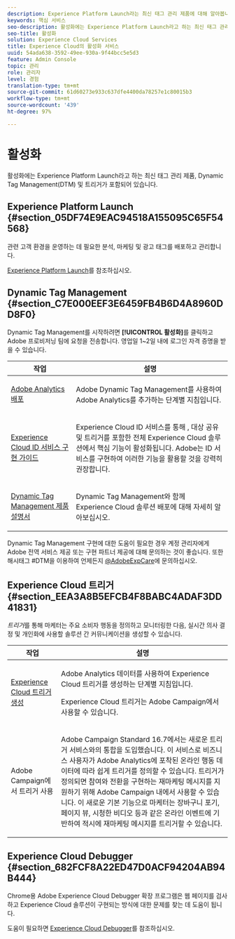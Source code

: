 ```yaml
---
description: Experience Platform Launch라는 최신 태그 관리 제품에 대해 알아봅니다.
keywords: 핵심 서비스
seo-description: 활성화에는 Experience Platform Launch라고 하는 최신 태그 관리 제품과 DTM(Dynamic Tag Management) 및 트리거가 포함됩니다.
seo-title: 활성화
solution: Experience Cloud Services
title: Experience Cloud의 활성화 서비스
uuid: 54ada638-3592-49ee-930a-9f44bcc5e5d3
feature: Admin Console
topic: 관리
role: 관리자
level: 경험
translation-type: tm+mt
source-git-commit: 61d60273e933c637dfe4400da78257e1c80015b3
workflow-type: tm+mt
source-wordcount: '439'
ht-degree: 97%

---
```



# 활성화

활성화에는 Experience Platform Launch라고 하는 최신 태그 관리 제품, Dynamic Tag Management(DTM) 및 트리거가 포함되어 있습니다.

## Experience Platform Launch {#section_05DF74E9EAC94518A155095C65F54568}

관련 고객 환경을 운영하는 데 필요한 분석, 마케팅 및 광고 태그를 배포하고 관리합니다.

[Experience Platform Launch](https://docs.adobe.com/content/help/ko-KR/launch/using/intro/get-started/quick-start.html)를 참조하십시오.

## Dynamic Tag Management {#section_C7E000EEF3E6459FB4B6D4A8960DD8F0}

Dynamic Tag Management를 시작하려면 **[!UICONTROL 활성화]**&#x200B;를 클릭하고 Adobe 프로비저닝 팀에 요청을 전송합니다. 영업일 1~2일 내에 로그인 자격 증명을 받을 수 있습니다.

<table id="table_3241FF7CA0B242BFAFC68362A62AA0C7"> 
 <thead> 
  <tr> 
   <th colname="col1" class="entry"> 작업 </th> 
   <th colname="col2" class="entry"> 설명 </th> 
  </tr> 
 </thead>
 <tbody> 
  <tr> 
   <td colname="col1"> <p> <a href="https://docs.adobe.com/content/help/ko-KR/dtm/using/tools/analytics-dtm.html" format="html" scope="external"> Adobe Analytics 배포 </a> </p> </td> 
   <td colname="col2"> <p> Adobe Dynamic Tag Management를 사용하여 Adobe Analytics를 추가하는 단계별 지침입니다. </p> </td> 
  </tr> 
  <tr> 
   <td colname="col1"> <p> <a href="https://docs.adobe.com/content/help/en/id-service/using/implementation-guides/implementation-guides.html" format="html" scope="external"> Experience Cloud ID 서비스 구현 가이드 </a> </p> </td> 
   <td colname="col2"> <p>Experience Cloud ID 서비스를 통해 , 대상 공유 및 트리거를 포함한 전체 Experience Cloud 솔루션에서 핵심 기능이 활성화됩니다. Adobe는 ID 서비스를 구현하여 이러한 기능을 활용할 것을 강력히 권장합니다. </p> </td> 
  </tr> 
  <tr> 
   <td colname="col1"> <p> <a href="https://docs.adobe.com/content/help/ko-KR/dtm/using/dtm-home.html" format="https" scope="external"> Dynamic Tag Management 제품 설명서 </a> </p> </td> 
   <td colname="col2"> <p>Dynamic Tag Management와 함께 Experience Cloud 솔루션 배포에 대해 자세히 알아보십시오. </p> </td>
  </tr> 
 </tbody> 
</table>

Dynamic Tag Management 구현에 대한 도움이 필요한 경우 계정 관리자에게 Adobe 전역 서비스 제공 또는 구현 파트너 제공에 대해 문의하는 것이 좋습니다. 또한 해시태그 #DTM을 이용하여 언제든지 [@AdobeExpCare](https://twitter.com/AdobeExpCare)에 문의하십시오.

## Experience Cloud 트리거 {#section_EEA3A8B5EFCB4F8BABC4ADAF3DD41831}

*트리거*&#x200B;를 통해 마케터는 주요 소비자 행동을 정의하고 모니터링한 다음, 실시간 의사 결정 및 개인화에 사용할 솔루션 간 커뮤니케이션을 생성할 수 있습니다.

<table id="table_AF6842470172429EA97C9B02163BD0C3"> 
 <thead> 
  <tr> 
   <th colname="col1" class="entry"> 작업 </th>
   <th colname="col2" class="entry"> 설명 </th>
  </tr> 
 </thead>
 <tbody> 
  <tr> 
   <td colname="col1"> <p> <a href="../activation/triggers.md#concept_887B30241B3E4DB0A2553B2996E2D4FB" format="dita" scope="local"> Experience Cloud 트리거 생성 </a> </p> </td> 
   <td colname="col2"> <p> Adobe Analytics 데이터를 사용하여 Experience Cloud 트리거를 생성하는 단계별 지침입니다. </p> <p>Experience Cloud 트리거는 Adobe Campaign에서 사용할 수 있습니다. </p> </td>
  </tr>
  <tr> 
   <td colname="col1"> <p>Adobe Campaign에서 트리거 사용 </p> </td> 
   <td colname="col2"> <p> Adobe Campaign Standard 16.7에서는 새로운 트리거 서비스와의 통합을 도입했습니다. 이 서비스로 비즈니스 사용자가 Adobe Analytics에 포착된 온라인 행동 데이터에 따라 쉽게 트리거를 정의할 수 있습니다. 트리거가 정의되면 참여와 전환을 구현하는 재마케팅 메시지를 지원하기 위해 Adobe Campaign 내에서 사용할 수 있습니다. 이 새로운 기본 기능으로 마케터는 장바구니 포기, 페이지 뷰, 시청한 비디오 등과 같은 온라인 이벤트에 기반하여 적시에 재마케팅 메시지를 트리거할 수 있습니다. </p> </td>
  </tr>
 </tbody>
</table>


## Experience Cloud Debugger {#section_682FCF8A22ED47D0ACF94204AB94B444}

Chrome용 Adobe Experience Cloud Debugger 확장 프로그램은 웹 페이지를 검사하고 Experience Cloud 솔루션이 구현되는 방식에 대한 문제를 찾는 데 도움이 됩니다.

도움이 필요하면 [Experience Cloud Debugger](https://docs.adobe.com/content/help/ko-KR/debugger/using/experience-cloud-debugger.html)를 참조하십시오.
